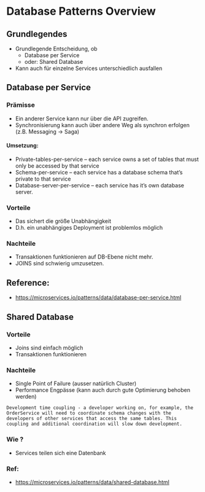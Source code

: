 # Database Patterns Overview 

## Grundlegendes 

  * Grundlegende Entscheidung, ob
    * Database per Service
    * oder: Shared Database
  * Kann auch für einzelne Services unterschiedlich ausfallen

## Database per Service 

### Prämisse 


  * Ein anderer Service kann nur über die API zugreifen.
  * Synchronisierung kann auch über andere Weg als synchron erfolgen (z.B. Messaging -> Saga) 

#### Umsetzung: 

  * Private-tables-per-service – each service owns a set of tables that must only be accessed by that service
  * Schema-per-service – each service has a database schema that’s private to that service
  * Database-server-per-service – each service has it’s own database server.

### Vorteile

  * Das sichert die größe Unabhängigkeit
  * D.h. ein unabhängiges Deployment ist problemlos möglich

### Nachteile 

  * Transaktionen funktionieren auf DB-Ebene nicht mehr.
  * JOINS sind schwierig umzusetzen.

## Reference:

  * https://microservices.io/patterns/data/database-per-service.html

## Shared Database 

### Vorteile 

  * Joins sind einfach möglich
  * Transaktionen funktionieren

### Nachteile 

  * Single Point of Failure (ausser natürlich Cluster)
  * Performance Engpässe (kann auch durch gute Optimierung behoben werden)

```
Development time coupling - a developer working on, for example, the OrderService will need to coordinate schema changes with the developers of other services that access the same tables. This coupling and additional coordination will slow down development.
```

### Wie ?

  * Services teilen sich eine Datenbank

### Ref:

  * https://microservices.io/patterns/data/shared-database.html

  
